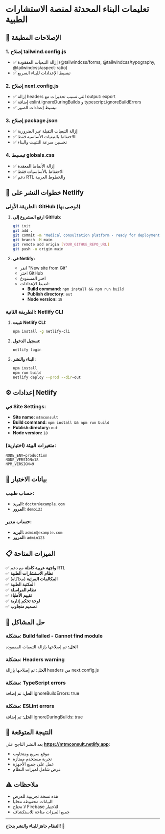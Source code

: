 # تعليمات البناء المحدثة لمنصة الاستشارات الطبية

## 🔧 الإصلاحات المطبقة

### 1. إصلاح tailwind.config.js
- ✅ إزالة التبعيات المفقودة (@tailwindcss/forms, @tailwindcss/typography, @tailwindcss/aspect-ratio)
- ✅ تبسيط الإعدادات للبناء السريع

### 2. إصلاح next.config.js
- ✅ إزالة headers التي تسبب تحذيرات مع output: export
- ✅ إضافة eslint.ignoreDuringBuilds و typescript.ignoreBuildErrors
- ✅ تبسيط إعدادات الصور

### 3. إصلاح package.json
- ✅ إزالة التبعيات الثقيلة غير الضرورية
- ✅ الاحتفاط بالتبعيات الأساسية فقط
- ✅ تحسين سرعة التثبيت والبناء

### 4. تبسيط globals.css
- ✅ إزالة الأنماط المعقدة
- ✅ الاحتفاط بالأساسيات فقط
- ✅ دعم RTL والخطوط العربية

## 🚀 خطوات النشر على Netlify

### الطريقة الأولى: GitHub (مُوصى بها)

1. **ارفع المشروع إلى GitHub:**
   ```bash
   git init
   git add .
   git commit -m "Medical consultation platform - ready for deployment"
   git branch -M main
   git remote add origin [YOUR_GITHUB_REPO_URL]
   git push -u origin main
   ```

2. **في Netlify:**
   - انقر "New site from Git"
   - اختر GitHub
   - اختر المستودع
   - اضبط الإعدادات:
     - **Build command:** `npm install && npm run build`
     - **Publish directory:** `out`
     - **Node version:** `18`

### الطريقة الثانية: Netlify CLI

1. **تثبيت Netlify CLI:**
   ```bash
   npm install -g netlify-cli
   ```

2. **تسجيل الدخول:**
   ```bash
   netlify login
   ```

3. **البناء والنشر:**
   ```bash
   npm install
   npm run build
   netlify deploy --prod --dir=out
   ```

## ⚙️ إعدادات Netlify

### في Site Settings:
- **Site name:** `mtmconsult`
- **Build command:** `npm install && npm run build`
- **Publish directory:** `out`
- **Node version:** `18`

### متغيرات البيئة (اختيارية):
```
NODE_ENV=production
NODE_VERSION=18
NPM_VERSION=9
```

## 🔑 بيانات الاختبار

### حساب طبيب:
- **البريد:** `doctor@example.com`
- **المرور:** `demo123`

### حساب مدير:
- **البريد:** `admin@example.com`
- **المرور:** `admin123`

## 📋 الميزات المتاحة

✅ **واجهة عربية كاملة** مع دعم RTL  
✅ **نظام الاستشارات الطبية**  
✅ **المكالمات المرئية** (محاكاة)  
✅ **المكتبة الطبية**  
✅ **نظام المراسلة**  
✅ **تقييم الأطباء**  
✅ **لوحة تحكم إدارية**  
✅ **تصميم متجاوب**  

## 🔧 حل المشاكل

### مشكلة: Build failed - Cannot find module
**الحل:** تم إصلاحها بإزالة التبعيات المفقودة

### مشكلة: Headers warning
**الحل:** تم إصلاحها بإزالة headers من next.config.js

### مشكلة: TypeScript errors
**الحل:** تم إضافة ignoreBuildErrors: true

### مشكلة: ESLint errors
**الحل:** تم إضافة ignoreDuringBuilds: true

## 🎯 النتيجة المتوقعة

بعد النشر الناجح على **https://mtmconsult.netlify.app**:
- موقع سريع ومتجاوب
- تجربة مستخدم ممتازة
- عمل على جميع الأجهزة
- عرض شامل لميزات النظام

## ⚠️ ملاحظات

- هذه نسخة تجريبية للعرض
- البيانات محفوظة محلياً
- لا تحتاج Firebase للاختبار
- جميع الميزات متاحة للاستكشاف

---

**النظام جاهز للبناء والنشر بنجاح! 🚀**

